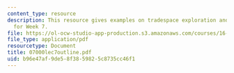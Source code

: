 ```yaml
---
content_type: resource
description: This resource gives examples on tradespace exploration and gives outline
  for Week 7.
file: https://ol-ocw-studio-app-production.s3.amazonaws.com/courses/16-892j-space-system-architecture-and-design-fall-2004/b96e47af9de58f3859825c8735cc46f1_07000lec7outline.pdf
file_type: application/pdf
resourcetype: Document
title: 07000lec7outline.pdf
uid: b96e47af-9de5-8f38-5982-5c8735cc46f1
---
```

